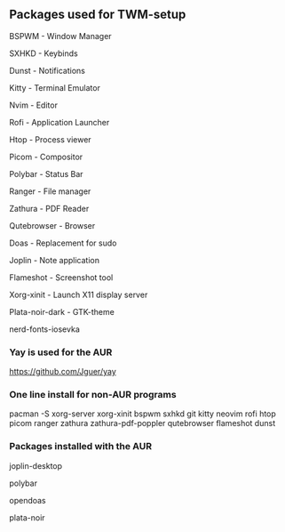 ## Packages used for TWM-setup

BSPWM - Window Manager

SXHKD - Keybinds

Dunst - Notifications

Kitty - Terminal Emulator

Nvim - Editor

Rofi - Application Launcher

Htop - Process viewer

Picom - Compositor

Polybar - Status Bar

Ranger - File manager

Zathura - PDF Reader

Qutebrowser - Browser

Doas - Replacement for sudo

Joplin - Note application

Flameshot - Screenshot tool

Xorg-xinit - Launch X11 display server

Plata-noir-dark - GTK-theme

nerd-fonts-iosevka

### Yay is used for the AUR

https://github.com/Jguer/yay

### One line install for non-AUR programs

pacman -S xorg-server xorg-xinit bspwm sxhkd git kitty neovim rofi htop picom ranger zathura zathura-pdf-poppler qutebrowser flameshot dunst

### Packages installed with the AUR

joplin-desktop

polybar

opendoas

plata-noir
